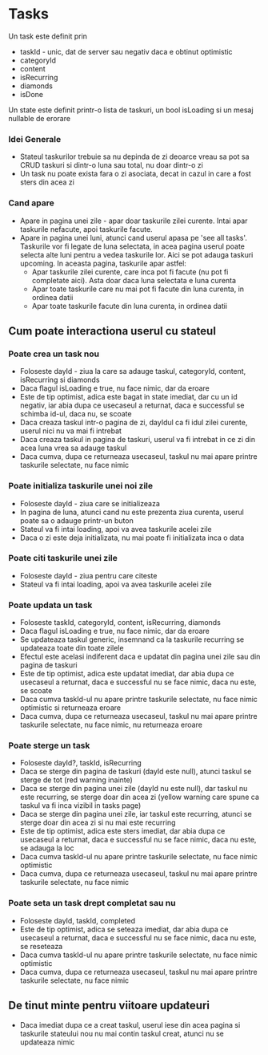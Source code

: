 # Tasks

Un task este definit prin
- taskId - unic, dat de server sau negativ daca e obtinut optimistic
- categoryId
- content
- isRecurring
- diamonds
- isDone

Un state este definit printr-o lista de taskuri, un bool isLoading si un mesaj nullable de erorare

### Idei Generale
- Stateul taskurilor trebuie sa nu depinda de zi deoarce vreau sa pot sa CRUD taskuri si dintr-o luna sau total, nu doar dintr-o zi
- Un task nu poate exista fara o zi asociata, decat in cazul in care a fost sters din acea zi

### Cand apare
- Apare in pagina unei zile - apar doar taskurile zilei curente. Intai apar taskurile nefacute, apoi taskurile facute.
- Apare in pagina unei luni, atunci cand userul apasa pe 'see all tasks'. Taskurile vor fi legate de luna selectata, in acea pagina userul poate selecta alte luni pentru a vedea taskurile lor. Aici se pot adauga taskuri upcoming. In aceasta pagina, taskurile apar astfel:
    - Apar taskurile zilei curente, care inca pot fi facute (nu pot fi completate aici). Asta doar daca luna selectata e luna curenta
    - Apar toate taskurile care nu mai pot fi facute din luna curenta, in ordinea datii
    - Apar toate taskurile facute din luna curenta, in ordinea datii

## Cum poate interactiona userul cu stateul
### Poate crea un task nou
- Foloseste dayId - ziua la care sa adauge taskul, categoryId, content, isRecurring si diamonds
- Daca flagul isLoading e true, nu face nimic, dar da eroare
- Este de tip optimist, adica este bagat in state imediat, dar cu un id negativ, iar abia dupa ce usecaseul a returnat, daca e successful se schimba id-ul, daca nu, se scoate
- Daca creaza taskul intr-o pagina de zi, dayIdul ca fi idul zilei curente, userul nici nu va mai fi intrebat
- Daca creaza taskul in pagina de taskuri, userul va fi intrebat in ce zi din acea luna vrea sa adauge taskul
- Daca cumva, dupa ce returneaza usecaseul, taskul nu mai apare printre taskurile selectate, nu face nimic

### Poate initializa taskurile unei noi zile
- Foloseste dayId - ziua care se initializeaza
- In pagina de luna, atunci cand nu este prezenta ziua curenta, userul poate sa o adauge printr-un buton
- Stateul va fi intai loading, apoi va avea taskurile acelei zile
- Daca o zi este deja initializata, nu mai poate fi initializata inca o data

### Poate citi taskurile unei zile
- Foloseste dayId - ziua pentru care citeste
- Stateul va fi intai loading, apoi va avea taskurile acelei zile

### Poate updata un task
- Foloseste taskId, categoryId, content, isRecurring, diamonds
- Daca flagul isLoading e true, nu face nimic, dar da eroare
- Se updateaza taskul generic, insemnand ca la taskurile recurring se updateaza toate din toate zilele
- Efectul este acelasi indiferent daca e updatat din pagina unei zile sau din pagina de taskuri
- Este de tip optimist, adica este updatat imediat, dar abia dupa ce usecaseul a returnat, daca e successful nu se face nimic, daca nu este, se scoate
- Daca cumva taskId-ul nu apare printre taskurile selectate, nu face nimic optimistic si returneaza eroare
- Daca cumva, dupa ce returneaza usecaseul, taskul nu mai apare printre taskurile selectate, nu face nimic, nu returneaza eroare

### Poate sterge un task
- Foloseste dayId?, taskId, isRecurring
- Daca se sterge din pagina de taskuri (dayId este null), atunci taskul se sterge de tot (red warning inainte)
- Daca se sterge din pagina unei zile (dayId nu este null), dar taskul nu este recurring, se sterge doar din acea zi (yellow warning care spune ca taskul va fi inca vizibil in tasks page)
- Daca se sterge din pagina unei zile, iar taskul este recurring, atunci se sterge doar din acea zi si nu mai este recurring
- Este de tip optimist, adica este sters imediat, dar abia dupa ce usecaseul a returnat, daca e successful nu se face nimic, daca nu este, se adauga la loc
- Daca cumva taskId-ul nu apare printre taskurile selectate, nu face nimic optimistic
- Daca cumva, dupa ce returneaza usecaseul, taskul nu mai apare printre taskurile selectate, nu face nimic

### Poate seta un task drept completat sau nu
- Foloseste dayId, taskId, completed
- Este de tip optimist, adica se seteaza imediat, dar abia dupa ce usecaseul a returnat, daca e successful nu se face nimic, daca nu este, se reseteaza
- Daca cumva taskId-ul nu apare printre taskurile selectate, nu face nimic optimistic
- Daca cumva, dupa ce returneaza usecaseul, taskul nu mai apare printre taskurile selectate, nu face nimic


## De tinut minte pentru viitoare updateuri
- Daca imediat dupa ce a creat taskul, userul iese din acea pagina si taskurile stateului nou nu mai contin taskul creat, atunci nu se updateaza nimic

